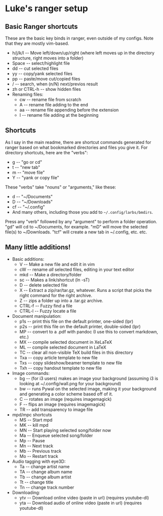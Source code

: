 # Luke's ranger setup

## Basic Ranger shortcuts

These are the basic key binds in ranger, even outside of my configs. Note that they are mostly vim-based.

+ h/j/k/l -- Move left/down/up/right (where left moves up in the directory structure, right moves into a folder)
+ Space -- select/highlight file
+ dd -- cut selected files
+ yy -- copy/yank selected files
+ pp -- paste/move cut/copied files
+ / -- search, when (n/N) next/previos result
+ zh or CTRL-h -- show hidden files
+ Renaming files:
	+ cw -- rename file from scratch
	+ A -- rename file adding to the end
	+ aa -- rename file appending before the extension
	+ I -- rename file adding at the beginning

## Shortcuts

As I say in the main readme, there are shortcut commands generated for ranger
based on what bookmarked directories and files you give it. For directory
shortcuts, here are the "verbs":

+ g -- "go or cd"
+ t -- "new tab"
+ m -- "move file"
+ Y -- "yank or copy file"

These "verbs" take "nouns" or "arguments," like these:

+ d -- "~/Documents"
+ D -- "~/Downloads"
+ cf -- "~/.config"
+ And many others, including those you add to `~/.config/larbs/bmdirs`.

Press any "verb" followed by any "argument" to perform a folder operation. "gd" will cd to ~/Documents, for example. "mD" will move the selected file(s) to ~/Downloads. "tcf" will create a new tab in ~/.config, etc. etc.

## Many little additions!

+ Basic additions:
	+ V -- Make a new file and edit it in vim
	+ cW -- rename *all* selected files, editing in your text editor
	+ mkd -- Make a directory/folder
	+ sc -- Makes a link/shortcut (ln -sT)
	+ D -- delete selected file
	+ X -- Extract a zip/rar/tar.gz, whatever. Runs a script that picks the right command for the right archive.
	+ Z -- zips a folder up into a .tar.gz archive.
	+ CTRL-f -- Fuzzy find a file
	+ CTRL-l -- Fuzzy locate a file
+ Document manipulation:
	+ p1s -- print this file on the default printer, one-sided (lpr)
	+ p2s -- print this file on the default printer, double-sided (lpr)
	+ MP -- convert to a .pdf with pandoc (I use this to convert markdown, etc.)
	+ MX -- compile selected document in XeLaTeX
	+ ML -- compile selected document in LaTeX
	+ TC -- clear all non-visible TeX build files in this directory
	+ Txa -- copy article template to new file
	+ Txs -- copy slideshow/beamer template to new file
	+ Txh -- copy handout template to new file
+ Image commands:
	+ bg -- (for i3 users) makes an image your background (assuming i3 is looking at ~/.config/wall.png for your background)
	+ bw -- runs Pywal on the selected image, making it your background and generating a color scheme based off of it.
	+ C -- rotates an image (requires imagemagick)
	+ F -- flips an image (requires imagemagick)
	+ TR -- add transparency to image file
+ mpd/mpc shortcuts
	+ MS -- Start mpd
	+ MK -- kill mpd
	+ MN -- Start playing selected song/folder now
	+ Ma -- Enqueue selected song/folder
	+ Mp -- Pause
	+ Mn -- Next track
	+ Mb -- Previous track
	+ Mo -- Restart track
+ Audio tagging with eye3D:
	+ Ta -- change artist name
	+ TA -- change album name
	+ Tb -- change album artist
	+ Tt -- change title
	+ Tn -- change track number
+ Downloading:
	+ ytv -- Download online video (paste in url) (requires youtube-dl)
	+ yta -- Download audio of online video (paste in url) (requires youtube-dl)
